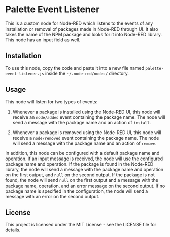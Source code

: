 # Palette Event Listener

This is a custom node for Node-RED which listens to the events of any installation or removal of packages made in Node-RED through UI. It also takes the name of the NPM package and looks for it into Node-RED library. This node has an input field as well.

## Installation

To use this node, copy the code and paste it into a new file named `palette-event-listener.js` inside the `~/.node-red/nodes/` directory. 

## Usage

This node will listen for two types of events:

1. Whenever a package is installed using the Node-RED UI, this node will receive an `node/added` event containing the package name. The node will send a message with the package name and an action of `install`.

2. Whenever a package is removed using the Node-RED UI, this node will receive a `node/removed` event containing the package name. The node will send a message with the package name and an action of `remove`.

In addition, this node can be configured with a default package name and operation. If an input message is received, the node will use the configured package name and operation. If the package is found in the Node-RED library, the node will send a message with the package name and operation on the first output, and `null` on the second output. If the package is not found, the node will send `null` on the first output and a message with the package name, operation, and an error message on the second output. If no package name is specified in the configuration, the node will send a message with an error on the second output.

## License

This project is licensed under the MIT License - see the LICENSE file for details.